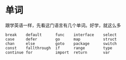 # 单词

跟学英语一样，先看这门语言有几个单词。好学，就这么多



	break    default      func    interface    select
	case     defer        go      map          struct
	chan     else         goto    package      switch
	const    fallthrough  if      range        type
	continue for          import  return       var
